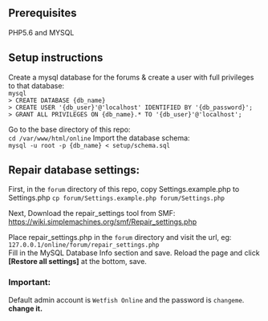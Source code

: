 ## Prerequisites
PHP5.6 and MYSQL
## Setup instructions
Create a mysql database for the forums & create a user with full privileges to that database:  
``mysql``  
``> CREATE DATABASE {db_name}``  
``> CREATE USER '{db_user}'@'localhost' IDENTIFIED BY '{db_password}';``  
``> GRANT ALL PRIVILEGES ON {db_name}.* TO '{db_user}'@'localhost';``  

Go to the base directory of this repo:  
``cd /var/www/html/online`` 
Import the database schema:  
``mysql -u root -p {db_name} < setup/schema.sql``  

## Repair database settings:
First, in the ``forum`` directory of this repo, copy Settings.example.php to Settings.php ``cp forum/Settings.example.php forum/Settings.php``

Next, Download the repair_settings tool from SMF: https://wiki.simplemachines.org/smf/Repair_settings.php

Place repair_settings.php in the ``forum`` directory and visit the url, eg: ``127.0.0.1/online/forum/repair_settings.php``  
Fill in the MySQL Database Info section and save.
Reload the page and click **[Restore all settings]** at the bottom, save.

### Important:
Default admin account is ``Wetfish Online`` and the password is ``changeme``. **change it.**
